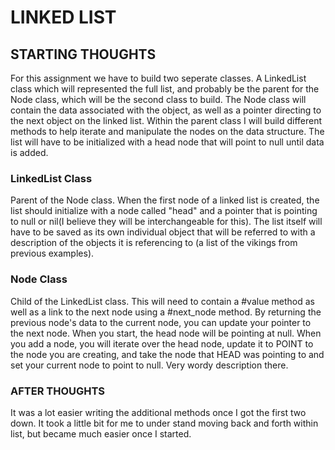 # LINKED LIST

## STARTING THOUGHTS

For this assignment we have to build two seperate classes.  A LinkedList class which will represented the full list,
and probably be the parent for the Node class, which will be the second class to build.  The Node class will contain the
data associated with the object, as well as a pointer directing to the next object on the linked list.  Within the parent
class I will build different methods to help iterate and manipulate the nodes on the data structure. The list will have to be initialized with a head node that will point to null until data is added.

### LinkedList Class

Parent of the Node class. When the first node of a linked list is created, the list should initialize with a node called "head" and a pointer that is pointing to null or nil(I believe they will be interchangeable for this).  The list itself will have to be saved as its own individual object that will be referred to with a description of the objects it is referencing to (a list of the vikings from previous examples). 


### Node Class

Child of the LinkedList class.  This will need to contain a #value method as well as a link to the next node using a #next_node method. By returning the previous node's data to the current node, you can update your pointer to the next node.  When you start, the head node will be pointing at null.  When you add a node, you will iterate over the head node, update it to POINT to the node you are creating, and take the node that HEAD was pointing to and set your current node to point to null.  Very wordy description there.   


### AFTER THOUGHTS

It was a lot easier writing the additional methods once I got the first two down. It took a little bit for me to under stand moving back and forth within list, but became much easier once I started. 